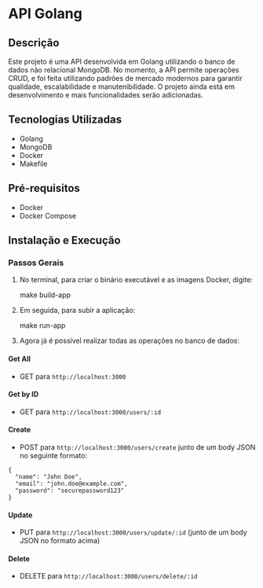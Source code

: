 # API Golang

## Descrição

Este projeto é uma API desenvolvida em Golang utilizando o banco de dados não relacional MongoDB. No momento, a API permite operações CRUD, e foi feita utilizando padrões de mercado modernos para garantir qualidade, escalabilidade e manutenibilidade.
O projeto ainda está em desenvolvimento e mais funcionalidades serão adicionadas.

## Tecnologias Utilizadas

- Golang
- MongoDB
- Docker
- Makefile

## Pré-requisitos

- Docker
- Docker Compose

## Instalação e Execução

### Passos Gerais

1. No terminal, para criar o binário executável e as imagens Docker, digite:

   make build-app

2. Em seguida, para subir a aplicação:

   make run-app

3. Agora já é possível realizar todas as operações no banco de dados:

#### Get All

- GET para `http://localhost:3000`

#### Get by ID

- GET para `http://localhost:3000/users/:id`

#### Create

- POST para `http://localhost:3000/users/create` junto de um body JSON no seguinte formato:

```
{
  "name": "John Doe",
  "email": "john.doe@example.com",
  "password": "securepassword123"
}
```

#### Update

- PUT para `http://localhost:3000/users/update/:id` (junto de um body JSON no formato acima)

#### Delete

- DELETE para `http://localhost:3000/users/delete/:id`
